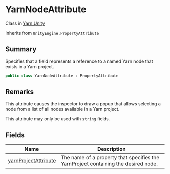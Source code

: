 # YarnNodeAttribute

Class in [Yarn.Unity](../)

Inherits from `UnityEngine.PropertyAttribute`

## Summary

Specifies that a field represents a reference to a named Yarn node that exists in a Yarn project.

```csharp
public class YarnNodeAttribute : PropertyAttribute
```

## Remarks

This attribute causes the inspector to draw a popup that allows selecting a node from a list of all nodes available in a Yarn project.

This attribute may only be used with `string` fields.

## Fields

| Name                                                                         | Description                                                                        |
| ---------------------------------------------------------------------------- | ---------------------------------------------------------------------------------- |
| [yarnProjectAttribute](yarn.unity.yarnnodeattribute.yarnprojectattribute.md) | The name of a property that specifies the YarnProject containing the desired node. |
